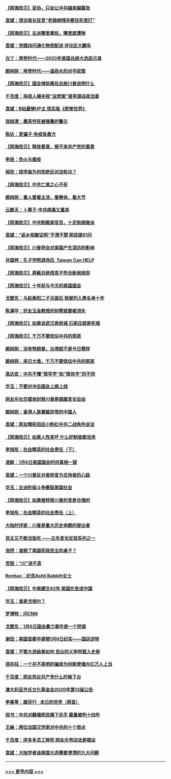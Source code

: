 #### [【网海拾贝】妥协，只会让中共越来越嚣张](../pages/nsc993/n12717392.md?t=01290001) 
#### [袁斌：信访局长狂言“老弱病残孕要往死里打”](../pages/nsc993/n12717343.md?t=01290001) 
#### [【网海拾贝】左派哪里掌权，哪里就遭殃](../pages/nsc993/n12715009.md?t=01290001) 
#### [袁斌：党媒四问通化物资配送 评论区大翻车](../pages/nsc993/n12714950.md?t=01290001) 
#### [白丁：拜登时代——2020年美国总统大选启示录](../pages/nsc993/n12714920.md?t=01290001) 
#### [颜纯钩：拜登时代——温吞水的对华政策](../pages/nsc993/n12713245.md?t=01290001) 
#### [【网海拾贝】国会弹劾离任总统川普说明什么](../pages/nsc993/n12712816.md?t=01290001) 
#### [千百度：电视人揭央视“自焚案”报导源自政法委](../pages/nsc993/n12709760.md?t=01290001) 
#### [袁斌：B站最惨UP主 现实版《悲惨世界》](../pages/nsc993/n12709686.md?t=01290001) 
#### [郑纯清：墨茶穷死被搽墨的警示](../pages/nsc993/n12709262.md?t=01290001) 
#### [陈达：更漏子·免疫急救方](../pages/nsc993/n12709244.md?t=01290001) 
#### [【网海拾贝】释放善意，换不来共产党的善意](../pages/nsc993/n12708361.md?t=01290001) 
#### [李辰：伪火与瘟疫](../pages/nsc993/n12707981.md?t=01290001) 
#### [闻欣：钱学森为何拒绝反对法轮功？](../pages/nsc993/n12707407.md?t=01290001) 
#### [【网海拾贝】中共亡美之心不死](../pages/nsc993/n12707621.md?t=01290001) 
#### [颜纯钩：看人要看主流，看整体，看大节](../pages/nsc993/n12707536.md?t=01290001) 
#### [云鹤天：卜算子‧中共病毒又重来](../pages/nsc993/n12707408.md?t=01290001) 
#### [【网海拾贝】中共制裁美官员，十足街痞做派](../pages/nsc993/n12705115.md?t=01290001) 
#### [袁斌：“返乡核酸证明”不清不楚 网民提81问](../pages/nsc993/n12704982.md?t=01290001) 
#### [【网海拾贝】川普将会对美国产生深远的影响](../pages/nsc993/n12703045.md?t=01290001) 
#### [孙国祥：孔子学院退场后  Taiwan Can HELP](../pages/nsc993/n12702430.md?t=01290001) 
#### [【网海拾贝】屏蔽总统信息不符合新闻规则](../pages/nsc993/n12699998.md?t=01290001) 
#### [【网海拾贝】十年前与今天的美国国会](../pages/nsc993/n12696993.md?t=01290001) 
#### [戈壁东：与赵紫阳二子见面后 我被列入黑名单十年](../pages/nsc993/n12696215.md?t=01290001) 
#### [陈满华：好友玉圣教授的别墅就要被消失](../pages/nsc993/n12695411.md?t=01290001) 
#### [【网海拾贝】如果说武汉是悲城 石家庄就是死城](../pages/nsc993/n12694589.md?t=01290001) 
#### [【网海拾贝】千万不要低估中共的邪恶](../pages/nsc993/n12692771.md?t=01290001) 
#### [颜纯钩：没有特朗普，台港就不是今日模样](../pages/nsc993/n12692678.md?t=01290001) 
#### [颜纯钩：来日大难，千万不要低估中共的邪恶](../pages/nsc993/n12692080.md?t=01290001) 
#### [高达宏：中共不懂“简写字”和“简体字”的不同](../pages/nsc993/n12692068.md?t=01290001) 
#### [华玉：不要对冲击国会上纲上线](../pages/nsc993/n12689948.md?t=01290001) 
#### [网友斥社交媒体封禁川普是践踏言论自由](../pages/nsc993/n12687482.md?t=01290001) 
#### [颜纯钩：香港人是禀赋异常的中国人](../pages/nsc993/n12685142.md?t=01290001) 
#### [袁斌：网友精彩回应小粉红中共二战角色说法](../pages/nsc993/n12684994.md?t=01290001) 
#### [【网海拾贝】如果人性变坏 什么好制度都没用](../pages/nsc993/n12683000.md?t=01290001) 
#### [李旭彤：社会精英的社会责任（下）](../pages/nsc993/n12680604.md?t=01290001) 
#### [凌稣：1月6日美国国会时间真相一窥](../pages/nsc993/n12682780.md?t=01290001) 
#### [袁斌：一个川普反对者转变为支持者的心路](../pages/nsc993/n12682700.md?t=01290001) 
#### [华玉：左派阶级斗争撕裂美国社会](../pages/nsc993/n12681226.md?t=01290001) 
#### [【网海拾贝】如果推特禁川普的言是合理的](../pages/nsc993/n12681232.md?t=01290001) 
#### [李旭彤：社会精英的社会责任（上）](../pages/nsc993/n12680501.md?t=01290001) 
#### [大陆时评家：川普是重大历史命题的提出者](../pages/nsc993/n12679904.md?t=01290001) 
#### [民主又不能当饭吃 ——五毛言论反驳系列之一](../pages/nsc993/n12679877.md?t=01290001) 
#### [浩然：谁掀了美国宪政民主的桌子？](../pages/nsc993/n12679850.md?t=01290001) 
#### [苦胆：“川”流不息](../pages/nsc993/n12678388.md?t=01290001) 
#### [Renhao：纪念Ashli Babbitt女士](../pages/nsc993/n12678359.md?t=01290001) 
#### [【网海拾贝】中美建交42年 美国在变成中国](../pages/nsc993/n12678324.md?t=01290001) 
#### [华玉：谁是戈培尔？](../pages/nsc993/n12677515.md?t=01290001) 
#### [罗博特：问CNN](../pages/nsc993/n12677172.md?t=01290001) 
#### [戈壁东：1月6日国会暴力事件是一个阴谋](../pages/nsc993/n12674639.md?t=01290001) 
#### [谢田：美国首都华盛顿1月6日纪实——国运逆转](../pages/nsc993/n12673190.md?t=01290001) 
#### [袁斌：不管大选结果如何 民众的义举将载入史册](../pages/nsc993/n12672787.md?t=01290001) 
#### [郑存柱：一个并不高明的骗局为何能使墙内亿万人上当](../pages/nsc993/n12671449.md?t=01290001) 
#### [千百度：网友热议共产党什么时候下台](../pages/nsc993/n12670442.md?t=01290001) 
#### [澳大利亚齐氏文化基金会2020年第13届公告](../pages/nsc993/n12670273.md?t=01290001) 
#### [李春草：踏莎行 · 末日的世界（两首）](../pages/nsc993/n12670253.md?t=01290001) 
#### [投书：中共对翻墙网民痛下杀手 最重被判十四年](../pages/nsc993/n12670190.md?t=01290001) 
#### [王赫：两位法国汉学家对中共的十个观点](../pages/nsc993/n12669593.md?t=01290001) 
#### [千百度：拼多多员工猝死 网友斥劳动法是摆设](../pages/nsc993/n12668081.md?t=01290001) 
#### [袁斌：大陆学者谈美国大选需要澄清的九大问题](../pages/nsc993/n12668023.md?t=01290001) 

----
#### [ >>> 更早内容 <<< ](../indexes/nsc993-earlier.md)
